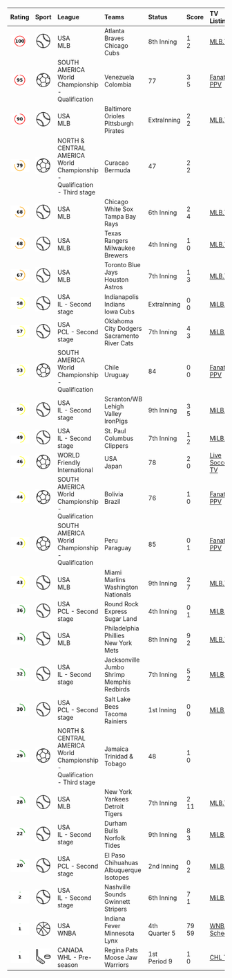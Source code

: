 | Rating                                                                                                                                   | Sport                                                                                                                | League                                                                      | Teams                                          | Status        | Score    | TV Listing                                                                                                                 |
|:-----------------------------------------------------------------------------------------------------------------------------------------|:---------------------------------------------------------------------------------------------------------------------|:----------------------------------------------------------------------------|:-----------------------------------------------|:--------------|:---------|:---------------------------------------------------------------------------------------------------------------------------|
| <img src="https://raw.githubusercontent.com/BlakeDuncan25/Donut-SVG-Ratings/bac4e4a278175106499642192132b1786a9aec38/100.svg" alt="100"> | <img src="https://raw.githubusercontent.com/BlakeDuncan25/Donut-SVG-Ratings/master/baseball.png" alt="Baseball">     | USA<br>MLB                                                                  | Atlanta Braves<br>Chicago Cubs                 | 8th Inning    | 1<br>2   | <a href="https://www.mlb.com/live-stream-games">MLB.TV</a>                                                                 |
| <img src="https://raw.githubusercontent.com/BlakeDuncan25/Donut-SVG-Ratings/bac4e4a278175106499642192132b1786a9aec38/95.svg" alt="95">   | <img src="https://raw.githubusercontent.com/BlakeDuncan25/Donut-SVG-Ratings/master/soccer.png" alt="Soccer">         | SOUTH AMERICA<br>World Championship - Qualification                         | Venezuela<br>Colombia                          | 77            | 3<br>5   | <a href="https://watch.fanatiz.com/channels">Fanatiz PPV</a>                                                               |
| <img src="https://raw.githubusercontent.com/BlakeDuncan25/Donut-SVG-Ratings/bac4e4a278175106499642192132b1786a9aec38/90.svg" alt="90">   | <img src="https://raw.githubusercontent.com/BlakeDuncan25/Donut-SVG-Ratings/master/baseball.png" alt="Baseball">     | USA<br>MLB                                                                  | Baltimore Orioles<br>Pittsburgh Pirates        | ExtraInning   | 2<br>2   | <a href="https://www.mlb.com/live-stream-games">MLB.TV</a>                                                                 |
| <img src="https://raw.githubusercontent.com/BlakeDuncan25/Donut-SVG-Ratings/bac4e4a278175106499642192132b1786a9aec38/79.svg" alt="79">   | <img src="https://raw.githubusercontent.com/BlakeDuncan25/Donut-SVG-Ratings/master/soccer.png" alt="Soccer">         | NORTH & CENTRAL AMERICA<br>World Championship - Qualification - Third stage | Curacao<br>Bermuda                             | 47            | 2<br>2   | <a href="#N/A"></a>                                                                                                        |
| <img src="https://raw.githubusercontent.com/BlakeDuncan25/Donut-SVG-Ratings/bac4e4a278175106499642192132b1786a9aec38/68.svg" alt="68">   | <img src="https://raw.githubusercontent.com/BlakeDuncan25/Donut-SVG-Ratings/master/baseball.png" alt="Baseball">     | USA<br>MLB                                                                  | Chicago White Sox<br>Tampa Bay Rays            | 6th Inning    | 2<br>4   | <a href="https://www.mlb.com/live-stream-games">MLB.TV</a>                                                                 |
| <img src="https://raw.githubusercontent.com/BlakeDuncan25/Donut-SVG-Ratings/bac4e4a278175106499642192132b1786a9aec38/68.svg" alt="68">   | <img src="https://raw.githubusercontent.com/BlakeDuncan25/Donut-SVG-Ratings/master/baseball.png" alt="Baseball">     | USA<br>MLB                                                                  | Texas Rangers<br>Milwaukee Brewers             | 4th Inning    | 1<br>0   | <a href="https://www.mlb.com/live-stream-games">MLB.TV</a>                                                                 |
| <img src="https://raw.githubusercontent.com/BlakeDuncan25/Donut-SVG-Ratings/bac4e4a278175106499642192132b1786a9aec38/67.svg" alt="67">   | <img src="https://raw.githubusercontent.com/BlakeDuncan25/Donut-SVG-Ratings/master/baseball.png" alt="Baseball">     | USA<br>MLB                                                                  | Toronto Blue Jays<br>Houston Astros            | 7th Inning    | 1<br>3   | <a href="https://www.mlb.com/live-stream-games">MLB.TV</a>                                                                 |
| <img src="https://raw.githubusercontent.com/BlakeDuncan25/Donut-SVG-Ratings/bac4e4a278175106499642192132b1786a9aec38/58.svg" alt="58">   | <img src="https://raw.githubusercontent.com/BlakeDuncan25/Donut-SVG-Ratings/master/baseball.png" alt="Baseball">     | USA<br>IL - Second stage                                                    | Indianapolis Indians<br>Iowa Cubs              | ExtraInning   | 0<br>0   | <a href="https://www.milb.com/live-stream-games/2025/09/08">MiLB.TV</a>                                                    |
| <img src="https://raw.githubusercontent.com/BlakeDuncan25/Donut-SVG-Ratings/bac4e4a278175106499642192132b1786a9aec38/57.svg" alt="57">   | <img src="https://raw.githubusercontent.com/BlakeDuncan25/Donut-SVG-Ratings/master/baseball.png" alt="Baseball">     | USA<br>PCL - Second stage                                                   | Oklahoma City Dodgers<br>Sacramento River Cats | 7th Inning    | 4<br>3   | <a href="https://www.milb.com/live-stream-games/2025/09/08">MiLB.TV</a>                                                    |
| <img src="https://raw.githubusercontent.com/BlakeDuncan25/Donut-SVG-Ratings/bac4e4a278175106499642192132b1786a9aec38/53.svg" alt="53">   | <img src="https://raw.githubusercontent.com/BlakeDuncan25/Donut-SVG-Ratings/master/soccer.png" alt="Soccer">         | SOUTH AMERICA<br>World Championship - Qualification                         | Chile<br>Uruguay                               | 84            | 0<br>0   | <a href="https://watch.fanatiz.com/channels">Fanatiz PPV</a>                                                               |
| <img src="https://raw.githubusercontent.com/BlakeDuncan25/Donut-SVG-Ratings/bac4e4a278175106499642192132b1786a9aec38/50.svg" alt="50">   | <img src="https://raw.githubusercontent.com/BlakeDuncan25/Donut-SVG-Ratings/master/baseball.png" alt="Baseball">     | USA<br>IL - Second stage                                                    | Scranton/WB<br>Lehigh Valley IronPigs          | 9th Inning    | 3<br>5   | <a href="https://www.milb.com/live-stream-games/2025/09/08">MiLB.TV</a>                                                    |
| <img src="https://raw.githubusercontent.com/BlakeDuncan25/Donut-SVG-Ratings/bac4e4a278175106499642192132b1786a9aec38/49.svg" alt="49">   | <img src="https://raw.githubusercontent.com/BlakeDuncan25/Donut-SVG-Ratings/master/baseball.png" alt="Baseball">     | USA<br>IL - Second stage                                                    | St. Paul<br>Columbus Clippers                  | 7th Inning    | 1<br>2   | <a href="https://www.milb.com/live-stream-games/2025/09/08">MiLB.TV</a>                                                    |
| <img src="https://raw.githubusercontent.com/BlakeDuncan25/Donut-SVG-Ratings/bac4e4a278175106499642192132b1786a9aec38/46.svg" alt="46">   | <img src="https://raw.githubusercontent.com/BlakeDuncan25/Donut-SVG-Ratings/master/soccer.png" alt="Soccer">         | WORLD<br>Friendly International                                             | USA<br>Japan                                   | 78            | 2<br>0   | <a href="https://www.livesoccertv.com/competitions/international/friendly/">Live Soccer TV</a>                             |
| <img src="https://raw.githubusercontent.com/BlakeDuncan25/Donut-SVG-Ratings/bac4e4a278175106499642192132b1786a9aec38/44.svg" alt="44">   | <img src="https://raw.githubusercontent.com/BlakeDuncan25/Donut-SVG-Ratings/master/soccer.png" alt="Soccer">         | SOUTH AMERICA<br>World Championship - Qualification                         | Bolivia<br>Brazil                              | 76            | 1<br>0   | <a href="https://watch.fanatiz.com/channels">Fanatiz PPV</a>                                                               |
| <img src="https://raw.githubusercontent.com/BlakeDuncan25/Donut-SVG-Ratings/bac4e4a278175106499642192132b1786a9aec38/43.svg" alt="43">   | <img src="https://raw.githubusercontent.com/BlakeDuncan25/Donut-SVG-Ratings/master/soccer.png" alt="Soccer">         | SOUTH AMERICA<br>World Championship - Qualification                         | Peru<br>Paraguay                               | 85            | 0<br>1   | <a href="https://watch.fanatiz.com/channels">Fanatiz PPV</a>                                                               |
| <img src="https://raw.githubusercontent.com/BlakeDuncan25/Donut-SVG-Ratings/bac4e4a278175106499642192132b1786a9aec38/43.svg" alt="43">   | <img src="https://raw.githubusercontent.com/BlakeDuncan25/Donut-SVG-Ratings/master/baseball.png" alt="Baseball">     | USA<br>MLB                                                                  | Miami Marlins<br>Washington Nationals          | 9th Inning    | 2<br>7   | <a href="https://www.mlb.com/live-stream-games">MLB.TV</a>                                                                 |
| <img src="https://raw.githubusercontent.com/BlakeDuncan25/Donut-SVG-Ratings/bac4e4a278175106499642192132b1786a9aec38/36.svg" alt="36">   | <img src="https://raw.githubusercontent.com/BlakeDuncan25/Donut-SVG-Ratings/master/baseball.png" alt="Baseball">     | USA<br>PCL - Second stage                                                   | Round Rock Express<br>Sugar Land               | 4th Inning    | 0<br>1   | <a href="https://www.milb.com/live-stream-games/2025/09/08">MiLB.TV</a>                                                    |
| <img src="https://raw.githubusercontent.com/BlakeDuncan25/Donut-SVG-Ratings/bac4e4a278175106499642192132b1786a9aec38/35.svg" alt="35">   | <img src="https://raw.githubusercontent.com/BlakeDuncan25/Donut-SVG-Ratings/master/baseball.png" alt="Baseball">     | USA<br>MLB                                                                  | Philadelphia Phillies<br>New York Mets         | 8th Inning    | 9<br>2   | <a href="https://www.mlb.com/live-stream-games">MLB.TV</a>                                                                 |
| <img src="https://raw.githubusercontent.com/BlakeDuncan25/Donut-SVG-Ratings/bac4e4a278175106499642192132b1786a9aec38/32.svg" alt="32">   | <img src="https://raw.githubusercontent.com/BlakeDuncan25/Donut-SVG-Ratings/master/baseball.png" alt="Baseball">     | USA<br>IL - Second stage                                                    | Jacksonville Jumbo Shrimp<br>Memphis Redbirds  | 7th Inning    | 5<br>2   | <a href="https://www.milb.com/live-stream-games/2025/09/08">MiLB.TV</a>                                                    |
| <img src="https://raw.githubusercontent.com/BlakeDuncan25/Donut-SVG-Ratings/bac4e4a278175106499642192132b1786a9aec38/30.svg" alt="30">   | <img src="https://raw.githubusercontent.com/BlakeDuncan25/Donut-SVG-Ratings/master/baseball.png" alt="Baseball">     | USA<br>PCL - Second stage                                                   | Salt Lake Bees<br>Tacoma Rainiers              | 1st Inning    | 0<br>0   | <a href="https://www.milb.com/live-stream-games/2025/09/08">MiLB.TV</a>                                                    |
| <img src="https://raw.githubusercontent.com/BlakeDuncan25/Donut-SVG-Ratings/bac4e4a278175106499642192132b1786a9aec38/29.svg" alt="29">   | <img src="https://raw.githubusercontent.com/BlakeDuncan25/Donut-SVG-Ratings/master/soccer.png" alt="Soccer">         | NORTH & CENTRAL AMERICA<br>World Championship - Qualification - Third stage | Jamaica<br>Trinidad & Tobago                   | 48            | 1<br>0   | <a href="#N/A"></a>                                                                                                        |
| <img src="https://raw.githubusercontent.com/BlakeDuncan25/Donut-SVG-Ratings/bac4e4a278175106499642192132b1786a9aec38/28.svg" alt="28">   | <img src="https://raw.githubusercontent.com/BlakeDuncan25/Donut-SVG-Ratings/master/baseball.png" alt="Baseball">     | USA<br>MLB                                                                  | New York Yankees<br>Detroit Tigers             | 7th Inning    | 2<br>11  | <a href="https://www.mlb.com/live-stream-games">MLB.TV</a>                                                                 |
| <img src="https://raw.githubusercontent.com/BlakeDuncan25/Donut-SVG-Ratings/bac4e4a278175106499642192132b1786a9aec38/22.svg" alt="22">   | <img src="https://raw.githubusercontent.com/BlakeDuncan25/Donut-SVG-Ratings/master/baseball.png" alt="Baseball">     | USA<br>IL - Second stage                                                    | Durham Bulls<br>Norfolk Tides                  | 9th Inning    | 8<br>3   | <a href="https://www.milb.com/live-stream-games/2025/09/08">MiLB.TV</a>                                                    |
| <img src="https://raw.githubusercontent.com/BlakeDuncan25/Donut-SVG-Ratings/bac4e4a278175106499642192132b1786a9aec38/20.svg" alt="20">   | <img src="https://raw.githubusercontent.com/BlakeDuncan25/Donut-SVG-Ratings/master/baseball.png" alt="Baseball">     | USA<br>PCL - Second stage                                                   | El Paso Chihuahuas<br>Albuquerque Isotopes     | 2nd Inning    | 0<br>2   | <a href="https://www.milb.com/live-stream-games/2025/09/08">MiLB.TV</a>                                                    |
| <img src="https://raw.githubusercontent.com/BlakeDuncan25/Donut-SVG-Ratings/bac4e4a278175106499642192132b1786a9aec38/2.svg" alt="2">     | <img src="https://raw.githubusercontent.com/BlakeDuncan25/Donut-SVG-Ratings/master/baseball.png" alt="Baseball">     | USA<br>IL - Second stage                                                    | Nashville Sounds<br>Gwinnett Stripers          | 6th Inning    | 7<br>1   | <a href="https://www.milb.com/live-stream-games/2025/09/08">MiLB.TV</a>                                                    |
| <img src="https://raw.githubusercontent.com/BlakeDuncan25/Donut-SVG-Ratings/bac4e4a278175106499642192132b1786a9aec38/1.svg" alt="1">     | <img src="https://raw.githubusercontent.com/BlakeDuncan25/Donut-SVG-Ratings/master/basketball.png" alt="Basketball"> | USA<br>WNBA                                                                 | Indiana Fever<br>Minnesota Lynx                | 4th Quarter 5 | 79<br>59 | <a href="https://www.sportsmediawatch.com/wnba-tv-schedule-2024-watch-stream-live/#MondaySeptember82025">WNBA Schedule</a> |
| <img src="https://raw.githubusercontent.com/BlakeDuncan25/Donut-SVG-Ratings/bac4e4a278175106499642192132b1786a9aec38/1.svg" alt="1">     | <img src="https://raw.githubusercontent.com/BlakeDuncan25/Donut-SVG-Ratings/master/hockey.png" alt="Ice Hockey">     | CANADA<br>WHL - Pre-season                                                  | Regina Pats<br>Moose Jaw Warriors              | 1st Period 9  | 1<br>0   | <a href="https://watch.chl.ca/whl_chl">CHL TV</a>                                                                          |